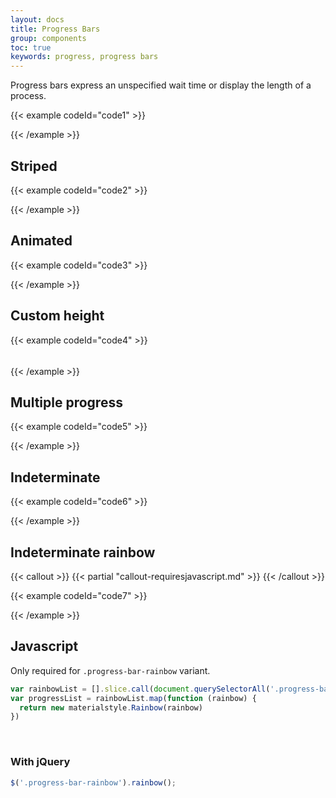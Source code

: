 ```yaml
---
layout: docs
title: Progress Bars
group: components
toc: true
keywords: progress, progress bars
---
```


<p class="fs-4 ms-0 mb-4 page-description">
  Progress bars express an unspecified wait time or display the length of a process.
</p>

{{< example codeId="code1" >}}

<div class="progress">
  <div class="progress-bar bg-danger" role="progressbar" style="width: 75%" aria-valuenow="75" aria-valuemin="0" aria-valuemax="100"></div>
</div>

{{< /example >}}

## Striped
{{< example codeId="code2" >}}

<div class="progress">
  <div class="progress-bar progress-bar-striped bg-danger" role="progressbar" style="width: 75%" aria-valuenow="75" aria-valuemin="0" aria-valuemax="100"></div>
</div>

{{< /example >}}

## Animated
{{< example codeId="code3" >}}

<div class="progress">
  <div class="progress-bar progress-bar-striped progress-bar-animated bg-danger" role="progressbar" style="width: 75%" aria-valuenow="75" aria-valuemin="0" aria-valuemax="100"></div>
</div>

{{< /example >}}

## Custom height
{{< example codeId="code4" >}}

<div class="progress" style="height: 5px;">
  <div class="progress-bar bg-danger" role="progressbar" style="width: 75%; height: 5px;" aria-valuenow="75" aria-valuemin="0" aria-valuemax="100"></div>
</div>

{{< /example >}}

## Multiple progress
{{< example codeId="code5" >}}

<div class="progress">
  <div class="progress-bar bg-primary" role="progressbar" style="width: 15%" aria-valuenow="15" aria-valuemin="0" aria-valuemax="100"></div>
  <div class="progress-bar bg-danger" role="progressbar" style="width: 30%" aria-valuenow="30" aria-valuemin="0" aria-valuemax="100"></div>
  <div class="progress-bar bg-info" role="progressbar" style="width: 20%" aria-valuenow="20" aria-valuemin="0" aria-valuemax="100"></div>
</div>

{{< /example >}}

## Indeterminate
{{< example codeId="code6" >}}

<div class="progress">
  <div class="progress-bar bg-danger progress-bar-indeterminate"></div>
</div>

{{< /example >}}

## Indeterminate rainbow

{{< callout >}}
{{< partial "callout-requiresjavascript.md" >}}
{{< /callout >}}

{{< example codeId="code7" >}}

<div class="progress">
  <div class="progress-bar progress-bar-rainbow">
    <div class="color-bar bg-danger"></div>
    <div class="color-bar bg-success"></div>
    <div class="color-bar bg-warning"></div>
    <div class="color-bar bg-primary"></div>
  </div>
</div>

{{< /example >}}

## Javascript
Only required for ```.progress-bar-rainbow``` variant.
```javascript
var rainbowList = [].slice.call(document.querySelectorAll('.progress-bar-rainbow'))
var progressList = rainbowList.map(function (rainbow) {
  return new materialstyle.Rainbow(rainbow)
})
```

<br>

### With jQuery
```javascript
$('.progress-bar-rainbow').rainbow();
```
